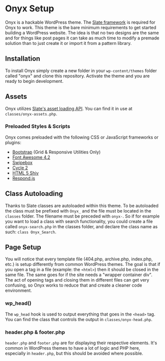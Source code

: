 # Onyx Setup

Onyx is a hackable WordPress theme. The [Slate framework](https://github.com/bmc75/slate) is required for Onyx to work. This theme is the bare minimum requirements to get started building a WordPress website. The idea is that no two designs are the same and for things like post pages it can take as much time to modify a premade solution than to just create it or import it from a pattern library.

## Installation

To install Onyx simply create a new folder in your `wp-content/themes` folder called "onyx" and clone this repository. Activate the theme and you are ready to begin development.

## Assets

Onyx utilizes [Slate's asset loading API](https://github.com/bmc75/slate#asset-loading). You can find it in use at `classes/onyx-assets.php`.

### Preloaded Styles & Scripts

Onyx comes preloaded with the following CSS or JavaScript frameworks or plugins:

* [Bootstrap](http://getbootstrap.com/) (Grid & Responsive Utilities Only)
* [Font Awesome 4.2](http://fortawesome.github.io/Font-Awesome/)
* [Swipebox](http://brutaldesign.github.io/swipebox/)
* [Cycle 2](http://jquery.malsup.com/cycle2/)
* [HTML 5 Shiv](https://github.com/aFarkas/html5shiv)
* [Respond.js](https://github.com/scottjehl/Respond)

## Class Autoloading

Thanks to Slate classes are autoloaded within this theme. To be autoloaded the class must be prefixed with `Onyx_` and the file must be located in the `classes` folder. The filename must be preceded with `onyx-`. So if for example you want to load a class with search functionality, you could create a file called `onyx-search.php` in the classes folder, and declare the class name as such: `class Onyx_Search`.

## Page Setup

You will notice that every template file (404.php, archive.php, index.php, etc.) is setup differently from common WordPress themes. The goal is that if you open a tag in a file (example: the `<html>`) then it should be closed in the same file. The same goes for if the site needs a "wrapper container div". The act of opening tags and closing them in different files can get very confusing, so Onyx works to reduce that and create a cleaner code environment.

### wp_head()

The `wp_head` hook is used to output everything that goes in the `<head>` tag. You can find the class that controls the output in `classes/onyx-head.php`.

### header.php & footer.php

`header.php` and `footer.php` are for displaying their respective elements. It's common in WordPress themes to have a lot of logic and PHP here, especially in `header.php`, but this should be avoided where possible.